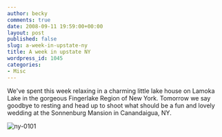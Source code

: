 ```yaml
---
author: becky
comments: true
date: 2008-09-11 19:59:00+00:00
layout: post
published: false
slug: a-week-in-upstate-ny
title: A week in upstate NY
wordpress_id: 1045
categories:
- Misc
---
```


We've spent this week relaxing in a charming little lake house on Lamoka Lake in the gorgeous Fingerlake Region of New York. Tomorrow we say goodbye to resting and head up to shoot what should be a fun and lovely wedding at the Sonnenburg Mansion in Canandaigua, NY.




![ny-0101](http://beta.beckyjenson.com/wp-content/uploads/2008/09/ny-0101.jpg)
